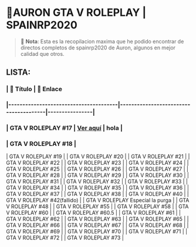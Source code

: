 # 🌟AURON GTA V ROLEPLAY | SPAINRP2020

> 🎥 **Nota**: Esta es la recopilacion maxima que he podido encontrar de directos completos de spainrp2020 de Auron, algunos en mejor calidad que otros.

## LISTA:
### | 🎥 Título                            | 🔗 Enlace
### |---------------------------------------|---------------------------------------|----------------|
### | GTA V ROLEPLAY \#17                   | [Ver aquí](https://ejemplo.com/marte) | hola           |
### | GTA V ROLEPLAY \#18                   |
| GTA V ROLEPLAY \#19                   |
| GTA V ROLEPLAY \#20                   |
| GTA V ROLEPLAY \#21                   |
| GTA V ROLEPLAY \#22                   |
| GTA V ROLEPLAY \#23                   |
| GTA V ROLEPLAY \#24                   |
| GTA V ROLEPLAY \#25                   |
| GTA V ROLEPLAY \#26                   |
| GTA V ROLEPLAY \#27                   |
| GTA V ROLEPLAY \#28                   |
| GTA V ROLEPLAY \#29                   |
| GTA V ROLEPLAY \#30                   |
| GTA V ROLEPLAY \#31                   |
| GTA V ROLEPLAY \#32                   |
| GTA V ROLEPLAY \#33                   |
| GTA V ROLEPLAY \#34                   |
| GTA V ROLEPLAY \#35                   |
| GTA V ROLEPLAY \#36                   |
| GTA V ROLEPLAY \#37                   |
| GTA V ROLEPLAY \#38                   |
| GTA V ROLEPLAY \#40                   |
| GTA V ROLEPLAY \#42(fallido)          |
| GTA V ROLEPLAY  Especial la purga     |
| GTA V ROLEPLAY \#48                   |
| GTA V ROLEPLAY \#55                   |
| GTA V ROLEPLAY \#58                   |
| GTA V ROLEPLAY \#60                   |
| GTA V ROLEPLAY \#60.5                 |
| GTA V ROLEPLAY \#61                   |
| GTA V ROLEPLAY \#62                   |
| GTA V ROLEPLAY \#63                   |
| GTA V ROLEPLAY \#65                   |
| GTA V ROLEPLAY \#66                   |
| GTA V ROLEPLAY \#67                   |
| GTA V ROLEPLAY \#68                   |
| GTA V ROLEPLAY \#69                   |
| GTA V ROLEPLAY \#70                   |
| GTA V ROLEPLAY \#71                   |
| GTA V ROLEPLAY \#72                   |
| GTA V ROLEPLAY \#73                   |
